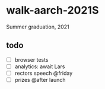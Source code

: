 # walk-aarch-2021S

Summer graduation, 2021

## todo
- [ ] browser tests
- [ ] analytics: await Lars
- [ ] rectors speech @friday
- [ ] prizes @after launch